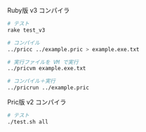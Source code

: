 Ruby版 v3 コンパイラ

```sh
# テスト
rake test_v3

# コンパイル
../pricc ../example.pric > example.exe.txt

# 実行ファイルを VM で実行
../pricvm example.exe.txt

# コンパイル＋実行
../pricrun ../example.pric
```

Pric版 v2 コンパイラ

```sh
# テスト
./test.sh all
```
